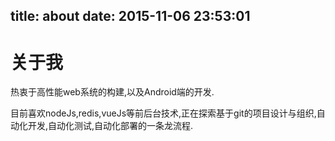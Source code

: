 title: about
date: 2015-11-06 23:53:01
---
# 关于我

热衷于高性能web系统的构建,以及Android端的开发.

目前喜欢nodeJs,redis,vueJs等前后台技术,正在探索基于git的项目设计与组织,自动化开发,自动化测试,自动化部署的一条龙流程.

